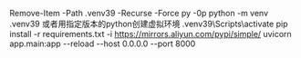 Remove-Item -Path .venv39 -Recurse -Force
py -0p
python -m venv .venv39 或者用指定版本的python创建虚拟环境
.venv39\Scripts\activate
pip install -r requirements.txt -i https://mirrors.aliyun.com/pypi/simple/
uvicorn app.main:app --reload --host 0.0.0.0 --port 8000